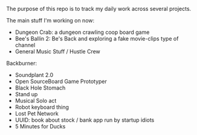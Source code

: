 The purpose of this repo is to track my daily work across several projects.

The main stuff I'm working on now:
- Dungeon Crab: a dungeon crawling coop board game
- Bee's Ballin 2: Be's Back and exploring a fake movie-clips type of channel
- General Music Stuff / Hustle Crew

Backburner:
- Soundplant 2.0
- Open SourceBoard Game Prototyper
- Black Hole Stomach
- Stand up
- Musical Solo act
- Robot keyboard thing
- Lost Pet Network
- UUID: book about stock / bank app run by startup idiots
- 5 Minutes for Ducks